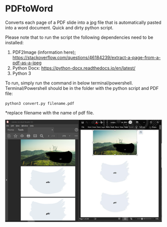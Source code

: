 # PDFtoWord
Converts each page of a PDF slide into a jpg file that is automatically pasted into a word document. Quick and dirty python script. 

Please note that to run the script the following dependencies need to be installed: 
1. PDF2Image (information here); https://stackoverflow.com/questions/46184239/extract-a-page-from-a-pdf-as-a-jpeg
2. Python Docx: https://python-docx.readthedocs.io/en/latest/
3. Python 3 

To run, simply run the command in below terminal/powershell. Terminal/Powershell should be in the folder with the python script and PDF file:

`python3 convert.py filename.pdf `

*replace filename with the name of pdf file. 

![alt text](https://github.com/andrewlaikh/PDFtoWord/blob/master/demo.png)
